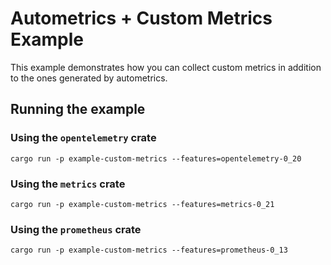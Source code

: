 # Autometrics + Custom Metrics Example

This example demonstrates how you can collect custom metrics in addition to the ones generated by autometrics.

## Running the example

### Using the `opentelemetry` crate

```shell
cargo run -p example-custom-metrics --features=opentelemetry-0_20
```

### Using the `metrics` crate

```shell
cargo run -p example-custom-metrics --features=metrics-0_21
```

### Using the `prometheus` crate

```shell
cargo run -p example-custom-metrics --features=prometheus-0_13
```
